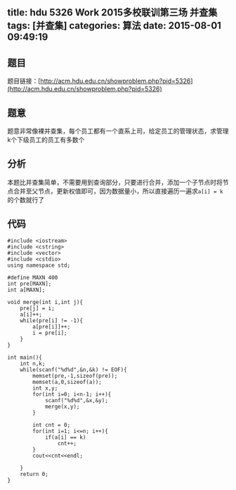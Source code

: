 title: hdu 5326 Work 2015多校联训第三场 并查集
tags: [并查集]
categories: 算法
date: 2015-08-01 09:49:19
---

## 题目

题目链接：[http://acm.hdu.edu.cn/showproblem.php?pid=5326](http://acm.hdu.edu.cn/showproblem.php?pid=5326)

## 题意

题意非常像裸并查集，每个员工都有一个直系上司，给定员工的管理状态，求管理k个下级员工的员工有多数个

## 分析

本题比并查集简单，不需要用到查询部分，只要进行合并，添加一个子节点时将节点合并至父节点，更新权值即可，因为数据量小，所以直接遍历一遍求`a[i] = k`的个数就行了

## 代码

    #include <iostream>
    #include <cstring>
    #include <vector>
    #include <cstdio>
    using namespace std;

    #define MAXN 400
    int pre[MAXN];
    int a[MAXN];

    void merge(int i,int j){
        pre[j] = i;
        a[i]++;
        while(pre[i] != -1){
            a[pre[i]]++;
            i = pre[i];
        }
    }

    int main(){
        int n,k;
        while(scanf("%d%d",&n,&k) != EOF){
            memset(pre,-1,sizeof(pre));
            memset(a,0,sizeof(a));
            int x,y;
            for(int i=0; i<n-1; i++){
                scanf("%d%d",&x,&y);
                merge(x,y);
            }

            int cnt = 0;
            for(int i=1; i<=n; i++){
                if(a[i] == k)
                    cnt++;
            }
            cout<<cnt<<endl;

        }
        return 0;
    } 
    